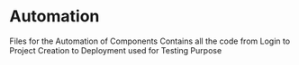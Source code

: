 # Automation
Files for the Automation of Components
Contains all the code from Login to Project Creation to Deployment used for Testing Purpose
